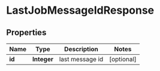 
# LastJobMessageIdResponse

## Properties
Name | Type | Description | Notes
------------ | ------------- | ------------- | -------------
**id** | **Integer** | last message id |  [optional]




